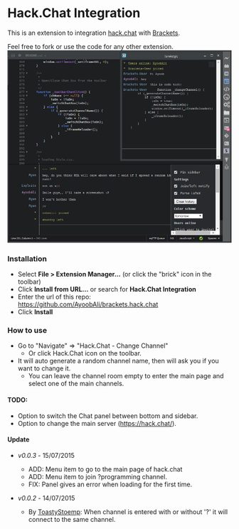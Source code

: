 # Hack.Chat Integration

This is an extension to integration [hack.chat](https://hack.chat/) with [Brackets](http://brackets.io). 

Feel free to fork or use the code for any other extension.
![alt text](screenshot/screenshot.png "Main Channel + Private Channel")

### Installation

* Select **File > Extension Manager...** (or click the "brick" icon in the toolbar)
* Click **Install from URL...** or search for **Hack.Chat Integration**
* Enter the url of this repo: https://github.com/AyoobAli/brackets.hack.chat
* Click **Install**

### How to use

 * Go to "Navigate" => "Hack.Chat - Change Channel"
    * Or click Hack.Chat icon on the toolbar.
 * It will auto generate a random channel name, then will ask you if you want to change it.
    * You can leave the channel room empty to enter the main page and select one of the main channels.


#### TODO:

 - Option to switch the Chat panel between bottom and sidebar.
 - Option to change the main server (https://hack.chat/).
 
#### Update

 - _v0.0.3_ - 15/07/2015
    - ADD: Menu item to go to the main page of hack.chat
    - ADD: Menu item to join ?programming channel.
    - FIX: Panel gives an error when loading for the first time.

 - _v0.0.2_ - 14/07/2015
    - By [ToastyStoemp](https://github.com/ToastyStoemp): When channel is entered with or without '?' it will connect to the same channel.
